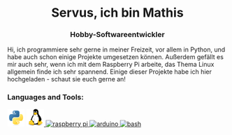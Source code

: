 <h1 align="center">Servus, ich bin Mathis</h1>
<h3 align="center">Hobby-Softwareentwickler</h3>

Hi, ich programmiere sehr gerne in meiner Freizeit, vor allem in Python, und habe auch schon einige Projekte umgesetzen können.
Außerdem gefällt es mir auch sehr, wenn ich mit dem Raspberry Pi arbeite, das Thema Linux allgemein finde ich sehr spannend.
Einige dieser Projekte habe ich hier hochgeladen - schaut sie euch gerne an!





<h3 align="left">Languages and Tools:</h3>
<p href="https://www.python.org" target="_blank" rel="noreferrer"> <img src="https://raw.githubusercontent.com/devicons/devicon/master/icons/python/python-original.svg" alt="python" width="40" height="40"/> </a>
 <a href="https://www.linux.org" target="_blank" rel="noreferrer"> <img src="https://raw.githubusercontent.com/devicons/devicon/master/icons/linux/linux-original.svg" alt="linux" width="40" height="40"/> </a>
  <a href="www.raspberrypi.org" target="_blank" rel="noreferrer"> <img src="https://upload.wikimedia.org/wikipedia/de/c/cb/Raspberry_Pi_Logo.svg" alt="raspberry pi" width="40" height="40"/> </a>
  <a align="left"> <a href="https://www.arduino.cc/" target="_blank" rel="noreferrer"> <img src="https://cdn.worldvectorlogo.com/logos/arduino-1.svg" alt="arduino" width="40" height="40"/> </a>
  <a href="https://www.gnu.org/software/bash/" target="_blank" rel="noreferrer"> <img src="https://www.vectorlogo.zone/logos/gnu_bash/gnu_bash-icon.svg" alt="bash" width="40" height="40"/> </a> </p>
